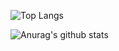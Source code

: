 ![Top Langs](https://github-readme-stats.vercel.app/api/top-langs/?username=dev1educastudio&theme=tokyonight) </br>

![Anurag's github stats](https://github-readme-stats.vercel.app/api?username=dev1educastudio&show_icons=true&theme=tokyonight&hide=stars)



<!--
**dev1educastudio/dev1educastudio** is a ✨ _special_ ✨ repository because its `README.md` (this file) appears on your GitHub profile.

Here are some ideas to get you started:

- 🔭 I’m currently working on ...
- 🌱 I’m currently learning ...
- 👯 I’m looking to collaborate on ...
- 🤔 I’m looking for help with ...
- 💬 Ask me about ...
- 📫 How to reach me: ...
- 😄 Pronouns: ...
- ⚡ Fun fact: ...
-->
